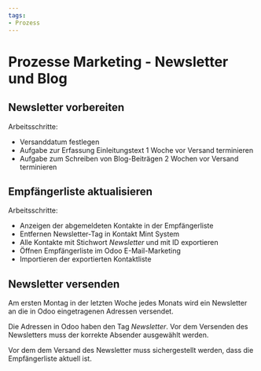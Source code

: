 ```yaml
---
tags:
- Prozess
---
```

# Prozesse Marketing - Newsletter und Blog

## Newsletter vorbereiten

Arbeitsschritte:
* Versanddatum festlegen
* Aufgabe zur Erfassung Einleitungstext 1 Woche vor Versand terminieren
* Aufgabe zum Schreiben von Blog-Beiträgen 2 Wochen vor Versand terminieren

## Empfängerliste aktualisieren

Arbeitsschritte:
* Anzeigen der abgemeldeten Kontakte in der Empfängerliste
* Entfernen Newsletter-Tag in Kontakt Mint System
* Alle Kontakte mit Stichwort *Newsletter* und mit ID exportieren
* Öffnen Empfängerliste im Odoo E-Mail-Marketing
* Importieren der exportierten Kontaktliste

## Newsletter versenden

Am ersten Montag in der letzten Woche jedes Monats wird ein Newsletter an die in Odoo eingetragenen Adressen versendet.

Die Adressen in Odoo haben den Tag *Newsletter*. Vor dem Versenden des Newsletters muss der korrekte Absender ausgewählt werden.

Vor dem dem Versand des Newsletter muss sichergestellt werden, dass die Empfängerliste aktuell ist.